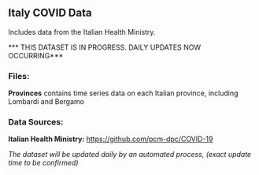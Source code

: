 ## Italy COVID Data

Includes data from the Italian Health Ministry.

*** THIS  DATASET IS IN PROGRESS. DAILY UPDATES NOW OCCURRING***
 
 
### Files:

**Provinces** contains time series data on each Italian province, including Lombardi and Bergamo


### Data Sources:

**Italian Health Ministry:** https://github.com/pcm-dpc/COVID-19


_The dataset will be updated daily by an automated process, (exact update time to be confirmed)_
